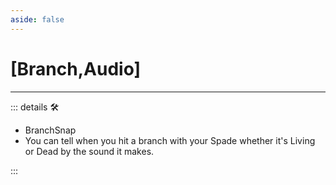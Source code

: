 ```yaml
---
aside: false
---
```

# <py>[<ekos>Branch</ekos>,<anima>Audio</anima>]</py>

---

<!-- =================================================== -->
<!-- =================================================== -->
<!-- =================================================== -->
<!-- =================================================== -->
<!-- =================================================== -->
::: details 🛠

- BranchSnap
- You can tell when you hit a branch with your Spade whether it's Living or Dead by the sound it makes.

:::
